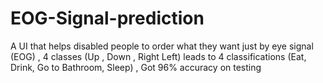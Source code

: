 # EOG-Signal-prediction
A UI that helps disabled people to order what they want just by eye signal (EOG) , 4 classes (Up , Down , Right Left) leads to 4 classifications (Eat, Drink, Go to Bathroom, Sleep) , Got 96% accuracy on testing
